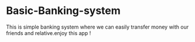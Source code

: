 # Basic-Banking-system
This is simple banking system where we can easily transfer money with our friends and relative.enjoy this app !
